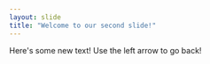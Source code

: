 ```yaml
---
layout: slide
title: "Welcome to our second slide!"
---
```

Here's some new text!
Use the left arrow to go back!
